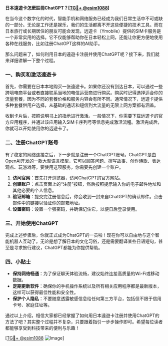 **日本遠遊卡怎麽註冊ChatGPT？[[TG💪+ @esim1088](https://t.me/s/esim1088)]**

在当今这个数字化的时代，智能手机和网络服务已经成为我们日常生活中不可或缺的一部分。无论是工作还是娱乐，我们的生活都离不开这些便捷的技术工具。而在日本旅行或长期居住的朋友可能会发现，远遊卡（Ymobile）提供的SIM卡服务是一个非常实用的选择。它不仅能够帮助你在日本轻松上网，还能让你更方便地使用各种在线服务，比如注册ChatGPT这样的AI助手。

那么问题来了，如何利用日本的遠遊卡注册并使用ChatGPT呢？接下来，我们就来详细讲解一下整个过程。

### 一、购买和激活遠遊卡

首先，你需要在日本本地购买一张遠遊卡。如果你还没有到达日本，可以通过一些跨境电商平台或者直接联系当地的电信运营商进行购买。购买时记得选择适合你的流量套餐，因为不同的套餐价格和服务内容会有所不同。通常情况下，远遊卡提供多种套餐供用户选择，从基础的通话和短信到大流量的无限上网方案都有涵盖。

收到卡片后，按照说明书上的指示进行激活。一般情况下，你需要下载远遊卡的官方应用程序，并通过该应用输入SIM卡序列号等信息完成激活流程。激活完成后，你就可以开始使用你的远遊卡了。

### 二、注册ChatGPT账号

有了稳定的网络连接之后，下一步就是注册一个ChatGPT账号。ChatGPT是由OpenAI开发的一款大型语言模型，它可以回答问题、撰写故事、创作诗歌、表达观点、玩游戏等。要使用这项服务，你需要先创建一个账户。

1. **访问官网**：首先打开浏览器，访问ChatGPT的官方网站。
2. **创建账户**：点击页面上的“注册”按钮，然后按照提示输入你的电子邮件地址和其他必要的个人信息。
3. **验证邮箱**：提交完注册信息后，你会收到一封来自ChatGPT的确认邮件。点击邮件中的链接以验证你的邮箱地址。
4. **设置密码**：设置一个强密码，并确保记住它，以便日后登录使用。

### 三、开始使用ChatGPT

完成上述步骤后，你就正式成为ChatGPT的一员啦！现在你可以自由地与这个智能机器人互动了。无论是想了解日本的文化习俗，还是需要翻译某些日语短句，甚至是寻求旅行建议，ChatGPT都能为你提供帮助。

### 四、小贴士

- **保持网络畅通**：为了保证聊天体验流畅，建议始终连接高质量的Wi-Fi或移动数据。
- **定期更新软件**：确保你的手机操作系统以及所有相关应用程序都是最新版本，这样可以获得最佳性能和安全性。
- **保护个人隐私**：不要随意透露敏感信息给任何第三方平台，包括但不限于信用卡号、家庭住址等。

通过以上介绍，相信大家都已经掌握了如何用日本遠遊卡注册并使用ChatGPT的方法了吧？其实整个过程并不复杂，只要跟着指引一步步操作即可。希望每位读者都能够享受到科技带来的便利与乐趣！

[[TG💪+ @esim1088](https://t.me/s/esim1088) ![Image](https://i.postimg.cc/4NQfJmqS/Snipaste-2025-05-13-00-14-12.png)]